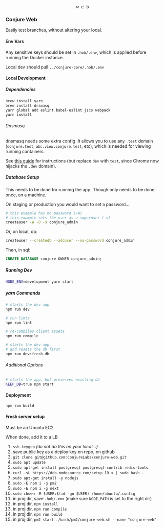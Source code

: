 <p align="center">
  <kbd>w e b</kbd>
</p>

### Conjure Web

Easily test branches, without altering your local.

#### Env Vars

Any sensitive keys should be set in `.hob/.env`, which is applied before running the Docker instance.

Local dev should pull `../conjure-core/.hob/.env`

#### Local Development

##### Dependencies

```bash
brew install yarn
brew install dnsmasq
yarn global add eslint babel-eslint jscs webpack
yarn install
```

###### Dnsmasq

dnsmasq needs some extra config. It allows you to use any `.test` domain (`conjure.test`, `abc.view.conjure.test`, etc), which is needed for viewing running containers.

See [this guide](https://passingcuriosity.com/2013/dnsmasq-dev-osx/) for instructions (but replace `dev` with `test`, since Chrome now hijacks the `.dev` domain).

##### Database Setup

This needs to be done for running the app. Though only needs to be done once, on a machine.

On staging or production you would want to set a password...

```bash
# this example has no password (-W)
# this example sets the user as a superuser (-s)
createuser -W -D -s conjure_admin
```

Or, on local, do:

```bash
createuser --createdb --adduser --no-password conjure_admin
```

Then, in sql:

```sql
CREATE DATABASE conjure OWNER conjure_admin;
```

##### Running Dev

```bash
NODE_ENV=development yarn start
```

##### yarn Commands

```bash
# starts the dev app
npm run dev

# run lints
npm run lint

# re-compiles client assets
npm run compile

# starts the dev app,
# and resets the db first
npm run dev:fresh-db
```

###### Additional Options

```bash
# starts the app, but preserves existing db
KEEP_DB=true npm start
```

#### Deployment

```bash
npm run build
```

#### Fresh server setup

Must be an Ubuntu EC2

When done, add it to a LB

1. `ssh-keygen` _(do not do this on your local...)_
2. save public key as a deploy key on repo, on github
3. `git clone git@github.com:ConjureLabs/conjure-web.git`
4. `sudo apt update`
5. `sudo apt-get install postgresql postgresql-contrib redis-tools`
6. `curl -sL https://deb.nodesource.com/setup_10.x | sudo bash -`
7. `sudo apt-get install -y nodejs`
8. `sudo -E npm i -g pm2`
9. `sudo -E npm i -g next`
10. `sudo chown -R $USER:$(id -gn $USER) /home/ubuntu/.config `
11. in proj dir, save `.hob/.env` (make sure `NODE_PATH` is set to the right dir)
12. in proj dir, `npm install`
13. in proj dir, `npm run compile`
14. in proj dir, `npm run build`
15. in proj dir, `pm2 start ./bash/pm2/conjure-web.sh --name "conjure-web"`
